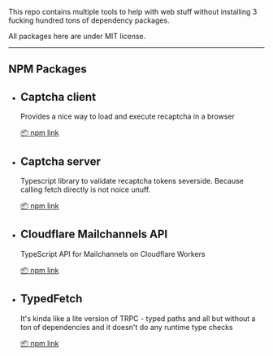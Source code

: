 This repo contains multiple tools to help with web stuff without installing 3 fucking hundred tons of dependency packages.

All packages here are under MIT license.

---

## NPM Packages

- ## Captcha client
	
	Provides a nice way to load and execute recaptcha in a browser

	[📦 npm link](https://www.npmjs.com/package/@maddsua/captcha-client)

- ## Captcha server
	
	Typescript library to validate recaptcha tokens severside. Because calling fetch directly is not noice unuff.

	[📦 npm link](https://www.npmjs.com/package/@maddsua/captcha-server)

- ## Cloudflare Mailchannels API
	
	TypeScript API for Mailchannels on Cloudflare Workers

	[📦 npm link](https://www.npmjs.com/package/@maddsua/cf-mailchannels-api)

- ## TypedFetch

	It's kinda like a lite version of TRPC - typed paths and all but without a ton of dependencies and it doesn't do any runtime type checks

	[📦 npm link](https://www.npmjs.com/package/@maddsua/typed-fetch)
